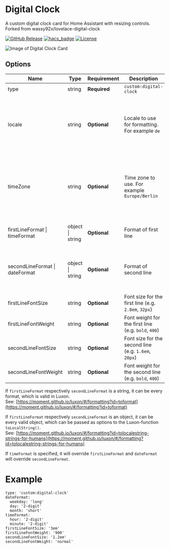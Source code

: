 # Digital Clock

A custom digital clock card for Home Assistant with resizing controls. Forked from wassy92x/lovelace-digital-clock

[![GitHub Release][releases-shield]][releases]
[![hacs_badge](https://img.shields.io/badge/HACS-Default-orange.svg?style=for-the-badge)](https://github.com/hacs/integration)
[![License][license-shield]](LICENSE.md)

![Image of Digital Clock Card](https://github.com/wassy92x/lovelace-digital-clock/blob/master/.images/digital-clock.png?raw=true)

## Options

| Name                        | Type    | Requirement  | Description                                 | Default             |
| --------------------------- | ------- | ------------ | ------------------------------------------- | ------------------- |
| type                        | string  | **Required** | `custom:digital-clock`                      |                     |
| locale                      | string  | **Optional** | Locale to use for formatting. For example `de` | locale set in your home assistant profile otherwise your browser locale |
| timeZone                    | string  | **Optional** | Time zone to use. For example `Europe/Berlin` | time zone set in your home assistant profile otherwise your browser time zone |
| firstLineFormat &#124; timeFormat   | object &#124; string | **Optional** | Format of first line           | { hour: '2-digit', minute: '2-digit' } |
| secondLineFormat &#124; dateFormat | object  &#124; string  | **Optional** | Format of second line        | { weekday: 'short', day: '2-digit', month: 'short' } |
| firstLineFontSize           | string  | **Optional** | Font size for the first line (e.g. `2.8em`, `32px`) | 2.8em              |
| firstLineFontWeight         | string  | **Optional** | Font weight for the first line (e.g. `bold`, `400`) | bold               |
| secondLineFontSize          | string  | **Optional** | Font size for the second line (e.g. `1.6em`, `20px`) | 1.6em              |
| secondLineFontWeight        | string  | **Optional** | Font weight for the second line (e.g. `bold`, `400`) | bold               |

If `firstLineFormat` respectively `secondLineFormat` is a string, it can be every format, which is valid in Luxon.  
See: [https://moment.github.io/luxon/#/formatting?id=toformat](https://moment.github.io/luxon/#/formatting?id=toformat)

If `firstLineFormat` respectively `secondLineFormat` is an object, it can be every valid object, which can be passed as options to the Luxon-function `toLocalString()`.  
See: [https://moment.github.io/luxon/#/formatting?id=tolocalestring-strings-for-humans](https://moment.github.io/luxon/#/formatting?id=tolocalestring-strings-for-humans)

If `timeFormat` is specified, it will override `firstLineFormat` and `dateFormat` will override `secondLineFormat`.

# Example
```
type: 'custom:digital-clock'
dateFormat:
  weekday: 'long'
  day: '2-digit'
  month: 'short'
timeFormat:
  hour: '2-digit'
  minute: '2-digit'
firstLineFontSize: '3em'
firstLineFontWeight: '900'
secondLineFontSize: '1.2em'
secondLineFontWeight: 'normal'
```

[license-shield]: https://img.shields.io/github/license/wassy92x/lovelace-digital-clock.svg?style=for-the-badge
[releases-shield]: https://img.shields.io/github/release/wassy92x/lovelace-digital-clock.svg?style=for-the-badge
[releases]: https://github.com/wassy92x/lovelace-digital-clock/releases
